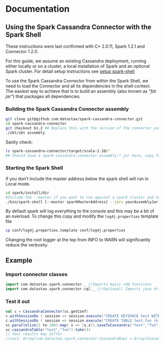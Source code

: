 # Documentation

## Using the Spark Cassandra Connector with the Spark Shell 

These instructions were last confirmed with C* 2.0.11, Spark 1.2.1 and Connector 1.2.0.

For this guide, we assume an existing Cassandra deployment, running either locally or on a cluster, a local installation of Spark and an optional Spark cluster. For detail setup instructions see [setup spark-shell](13_1_setup_spark_shell.md)   

To use the Spark Cassandra Connector from within the Spark Shell, we need to load the Connector and all its dependencies in the shell context. The easiest way to achieve that is to build an assembly (also known as _"fat jar"_) that packages all dependencies.

### Building the Spark Cassandra Connector assembly 

```bash
git clone git@github.com:datastax/spark-cassandra-connector.git 
cd spark-cassandra-connector
git checkout b1.2 ## Replace this with the version of the connector you would like to use
./sbt/sbt assembly
```

Sanity check: 
```bash
ls spark-cassandra-connector/target/scala-2.10/*  
## Should have a spark-cassandra-connector-assembly-*.jar here, copy full path to use as yourAssemblyJar below)
```

### Starting the Spark Shell 
If you don't include the master address below the spark shell will run in Local mode. 
  
```bash
cd spark/install/dir
#Include the --master if you want to run against a spark cluster and not local mode
./bin/spark-shell [--master sparkMasterAddress] --jars yourAssemblyJar --conf spark.cassandra.connection.host=yourCassandraClusterIp
```

By default spark will log everything to the console and this may be a bit of an overload. To change this copy and modify the `log4j.properties` template file
```bash
cp conf/log4j.properties.template conf/log4j.properties
```

Changing the root logger at the top from INFO to WARN will significantly reduce the verbosity.

## Example

### Import connector classes
```scala    
import com.datastax.spark.connector._ //Imports basic rdd functions
import com.datastax.spark.connector.cql._ //(Optional) Imports java driver helper functions
```
    
### Test it out
``` scala
val c = CassandraConnector(sc.getConf)
c.withSessionDo ( session => session.execute("CREATE KEYSPACE test WITH replication={'class':'SimpleStrategy', 'replication_factor':1}"))
c.withSessionDo ( session => session.execute("CREATE TABLE test.fun (k int PRIMARY KEY, v int)"))
sc.parallelize(1 to 100).map( x => (x,x)).saveToCassandra("test","fun")
sc.cassandraTable("test","fun").take(3)
// Your results may differ 
//res1: Array[com.datastax.spark.connector.CassandraRow] = Array(CassandraRow{k: 60, v: 60}, CassandraRow{k: 67, v: 67}, CassandraRow{k: 10, v: 10})
```
